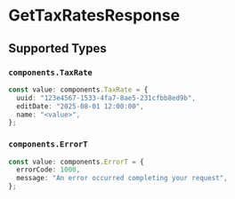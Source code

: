 # GetTaxRatesResponse


## Supported Types

### `components.TaxRate`

```typescript
const value: components.TaxRate = {
  uuid: "123e4567-1533-4fa7-8ae5-231cfbb8ed9b",
  editDate: "2025-08-01 12:00:00",
  name: "<value>",
};
```

### `components.ErrorT`

```typescript
const value: components.ErrorT = {
  errorCode: 1000,
  message: "An error occurred completing your request",
};
```

